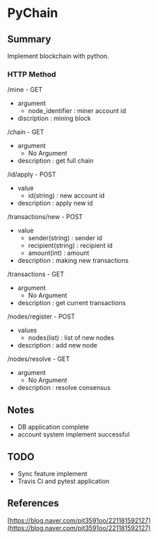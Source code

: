 # PyChain

## Summary
Implement blockchain with python.  

### HTTP Method
/mine - GET  
- argument
    - node_identifier : miner account id  
- discription : mining block

/chain - GET
- argument
    - No Argument
- description : get full chain  

/id/apply - POST
- value
    - id(string) : new account id
- description : apply new id

/transactions/new - POST
- value
    - sender(string) : sender id
    - recipient(string) : recipient id
    - amount(int) : amount
- description : making new transactions

/transactions - GET
- argument
    - No Argument
- description : get current transactions

/nodes/register - POST
- values
    - nodes(list) : list of new nodes
- description : add new node

/nodes/resolve - GET
- argument
    - No Argument
- description : resolve consensus



## Notes
- DB application complete
- account system implement successful

## TODO
- Sync feature implement
- Travis Ci and pytest application 

## References
[https://blog.naver.com/pjt3591oo/221181592127](https://blog.naver.com/pjt3591oo/221181592127)
